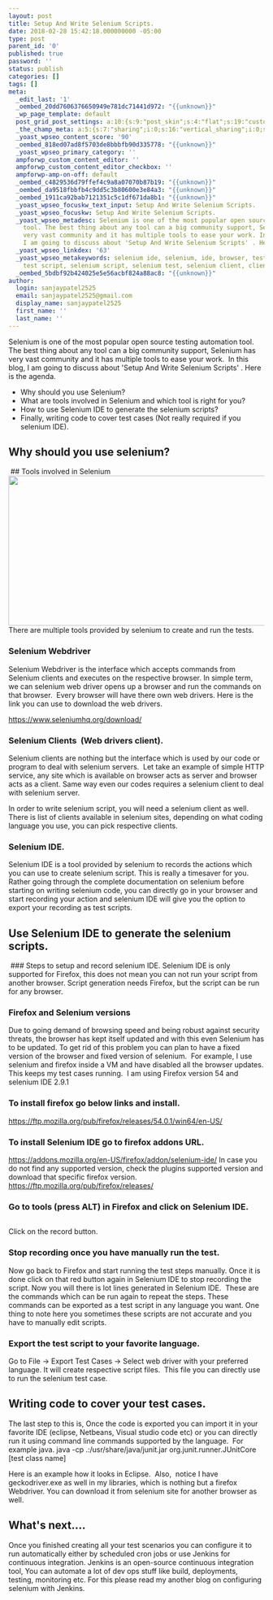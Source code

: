 ```yaml
---
layout: post
title: Setup And Write Selenium Scripts.
date: 2018-02-28 15:42:18.000000000 -05:00
type: post
parent_id: '0'
published: true
password: ''
status: publish
categories: []
tags: []
meta:
  _edit_last: '1'
  _oembed_20dd7606376650949e781dc71441d972: "{{unknown}}"
  _wp_page_template: default
  post_grid_post_settings: a:10:{s:9:"post_skin";s:4:"flat";s:19:"custom_thumb_source";s:91:"http://abyte.stream/wp-content/plugins/post-grid/assets/frontend/css/images/placeholder.png";s:17:"font_awesome_icon";s:0:"";s:23:"font_awesome_icon_color";s:7:"#737272";s:22:"font_awesome_icon_size";s:4:"50px";s:17:"custom_youtube_id";s:0:"";s:15:"custom_vimeo_id";s:0:"";s:21:"custom_dailymotion_id";s:0:"";s:14:"custom_mp3_url";s:0:"";s:20:"custom_soundcloud_id";s:0:"";}
  _the_champ_meta: a:5:{s:7:"sharing";i:0;s:16:"vertical_sharing";i:0;s:7:"counter";i:0;s:16:"vertical_counter";i:0;s:11:"fb_comments";i:0;}
  _yoast_wpseo_content_score: '90'
  _oembed_818ed07ad8f5703de8bbbfb90d335778: "{{unknown}}"
  _yoast_wpseo_primary_category: ''
  ampforwp_custom_content_editor: ''
  ampforwp_custom_content_editor_checkbox: ''
  ampforwp-amp-on-off: default
  _oembed_c4829536d79ffef4c9a8a07070b87b19: "{{unknown}}"
  _oembed_da9518fbbfb4c9dd5c3b80600e3e84a3: "{{unknown}}"
  _oembed_1911ca92bab7121351c5c1df671da8b1: "{{unknown}}"
  _yoast_wpseo_focuskw_text_input: Setup And Write Selenium Scripts.
  _yoast_wpseo_focuskw: Setup And Write Selenium Scripts.
  _yoast_wpseo_metadesc: Selenium is one of the most popular open source testing automation
    tool. The best thing about any tool can a big community support, Selenium has
    very vast community and it has multiple tools to ease your work. In this blog,
    I am going to discuss about 'Setup And Write Selenium Scripts' . Here is the agenda.
  _yoast_wpseo_linkdex: '63'
  _yoast_wpseo_metakeywords: selenium ide, selenium, ide, browser, test, selenium
    test script, selenium script, selenium test, selenium client, client
  _oembed_5bdbf92b424025e5e56acbf824a88ac8: "{{unknown}}"
author:
  login: sanjaypatel2525
  email: sanjaypatel2525@gmail.com
  display_name: sanjaypatel2525
  first_name: ''
  last_name: ''
---
```

Selenium is one of the most popular open source testing automation tool. The best thing about any tool can a big community support, Selenium has very vast community and it has multiple tools to ease your work.  In this blog, I am going to discuss about 'Setup And Write Selenium Scripts' . Here is the agenda.

* Why should you use Selenium?
* What are tools involved in Selenium and which tool is right for you?
* How to use Selenium IDE to generate the selenium scripts?
* Finally, writing code to cover test cases (Not really required if you selenium IDE).

## Why should you use selenium?
<img class="alignnone size-full wp-image-216" src="{{ site.baseurl }}/assets/img_5a95bf47bbe8c.png" alt="" />
## Tools involved in Selenium
 <img class="alignnone wp-image-223 size-full" src="{{ site.baseurl }}/assets/untitle-1.jpeg" alt="" width="799" height="295" />
There are multiple tools provided by selenium to create and run the tests.


### Selenium Webdriver
Selenium Webdriver is the interface which accepts commands from Selenium clients and executes on the respective browser. In simple term, we can selenium web driver opens up a browser and run the commands on that browser.  Every browser will have there own web drivers. Here is the link you can use to download the web drivers.

<a href="https://www.seleniumhq.org/download/" rel="nofollow">https://www.seleniumhq.org/download/</a>
<img class="alignnone size-full wp-image-225" src="{{ site.baseurl }}/assets/img_5a95c8cd481a4.png" alt="" />


### Selenium Clients  (Web drivers client).
Selenium clients are nothing but the interface which is used by our code or program to deal with selenium servers.  Let take an example of simple HTTP service, any site which is available on browser acts as server and browser acts as a client. Same way even our codes requires a selenium client to deal with selenium server.

In order to write selenium script, you will need a selenium client as well.  There is list of clients available in selenium sites, depending on what coding language you use, you can pick respective clients.
<img class="alignnone size-full wp-image-226" src="{{ site.baseurl }}/assets/img_5a95c8e884a09.png" alt="" />


### Selenium IDE.
Selenium IDE is a tool provided by selenium to records the actions which you can use to create selenium script. This is really a timesaver for you. Rather going through the complete documentation on selenium before starting on writing selenium code, you can directly go in your browser and start recording your action and selenium IDE will give you the option to export your recording as test scripts.

## Use Selenium IDE to generate the selenium scripts.
<img class="alignnone size-full wp-image-224" src="{{ site.baseurl }}/assets/img_5a95c4f1000f7.png" alt="" />
### Steps to setup and record selenium IDE.
Selenium IDE is only supported for Firefox, this does not mean you can not run your script from another browser. Script generation needs Firefox, but the script can be run for any browser.


### Firefox and Selenium versions
Due to going demand of browsing speed and being robust against security threats, the browser has kept itself updated and with this even Selenium has to be updated. To get rid of this problem you can plan to have a fixed version of the browser and fixed version of selenium.  For example, I use selenium and firefox inside a VM and have disabled all the browser updates. This keeps my test cases running.  I am using Firefox version 54 and selenium IDE 2.9.1

### To install firefox go below links and install.
https://ftp.mozilla.org/pub/firefox/releases/54.0.1/win64/en-US/

### To install Selenium IDE go to firefox addons URL.
https://addons.mozilla.org/en-US/firefox/addon/selenium-ide/
In case you do not find any supported version, check the plugins supported version and download that specific firefox version.
https://ftp.mozilla.org/pub/firefox/releases/

### Go to tools (press ALT) in Firefox and click on Selenium IDE.
<img class="alignnone size-full wp-image-230" src="{{ site.baseurl }}/assets/img_5a95d43ac87e4.png" alt="" />

Click on the record button.
<img class="alignnone size-full wp-image-231" src="{{ site.baseurl }}/assets/img_5a95d4ebf175b.png" alt="" />


### Stop recording once you have manually run the test.
Now go back to Firefox and start running the test steps manually. Once it is done click on that red button again in Selenium IDE to stop recording the script. Now you will there is lot lines generated in Selenium IDE.  These are the commands which can be run again to repeat the steps. These commands can be exported as a test script in any language you want.
One thing to note here you sometimes these scripts are not accurate and you have to manually edit scripts.

### Export the test script to your favorite language.
Go to File -> Export Test Cases -> Select web driver with your preferred language.
It will create respective script files.  This file you can directly use to run the selenium test case.
<img class="alignnone size-full wp-image-232" src="{{ site.baseurl }}/assets/img_5a96c382f2aeb.png" alt="" />
## Writing code to cover your test cases.
The last step to this is, Once the code is exported you can import it in your favorite IDE (eclipse, Netbeans, Visual studio code etc) or you can directly run it using command line commands supported by the language.  For example java.
java -cp .:/usr/share/java/junit.jar org.junit.runner.JUnitCore [test class name]

Here is an example how it looks in Eclipse.  Also,  notice I have geckodriver.exe as well in my libraries, which is nothing but a firefox Webdriver. You can download it from selenium site for another browser as well.
<img class="alignnone size-full wp-image-234" src="{{ site.baseurl }}/assets/img_5a96c7cd0484a.png" alt="" />


## What's next....
Once you finished creating all your test scenarios you can configure it to run automatically either by scheduled cron jobs or use Jenkins for continuous integration.
Jenkins is an open-source continuous integration tool, You can automate a lot of dev ops stuff like build, deployments, testing, monitoring etc. For this please read my another blog on configuring selenium with Jenkins.
